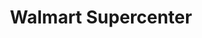 ---
title: "Walmart Supercenter"
url: /albuquerque/walmart-supercenter-carlisle-boulevard-northeast/
shop: supermarket
---